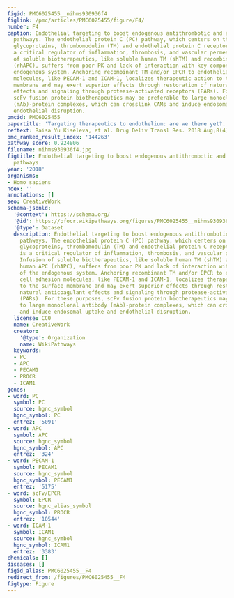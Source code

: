 ```yaml
---
figid: PMC6025455__nihms930936f4
figlink: /pmc/articles/PMC6025455/figure/F4/
number: F4
caption: Endothelial targeting to boost endogenous antithrombotic and anti-inflammatory
  pathways. The endothelial protein C (PC) pathway, which centers on the membrane
  glycoproteins, thrombomodulin (TM) and endothelial protein C receptor (EPCR), is
  a critical regulator of inflammation, thrombosis, and vascular permeability. Infusion
  of soluble biotherapeutics, like soluble human TM (shTM) and recombinant human APC
  (rhAPC), suffers from poor PK and lack of interaction with key components of the
  endogenous system. Anchoring recombinant TM and/or EPCR to endothelial cell adhesion
  molecules, like PECAM-1 and ICAM-1, localizes therapeutic action to the surface
  membrane and may exert superior effects through restoration of natural anticoagulant
  effects and signaling through protease-activated receptors (PARs). For these purposes,
  scFv fusion protein biotherapeutics may be preferable to large monoclonal antibody
  (mAb)-protein complexes, which can crosslink CAMs and induce endosomal uptake and
  endothelial disruption.
pmcid: PMC6025455
papertitle: 'Targeting therapeutics to endothelium: are we there yet?.'
reftext: Raisa Yu Kiseleva, et al. Drug Deliv Transl Res. 2018 Aug;8(4):883-902.
pmc_ranked_result_index: '144263'
pathway_score: 0.924806
filename: nihms930936f4.jpg
figtitle: Endothelial targeting to boost endogenous antithrombotic and anti-inflammatory
  pathways
year: '2018'
organisms:
- Homo sapiens
ndex: ''
annotations: []
seo: CreativeWork
schema-jsonld:
  '@context': https://schema.org/
  '@id': https://pfocr.wikipathways.org/figures/PMC6025455__nihms930936f4.html
  '@type': Dataset
  description: Endothelial targeting to boost endogenous antithrombotic and anti-inflammatory
    pathways. The endothelial protein C (PC) pathway, which centers on the membrane
    glycoproteins, thrombomodulin (TM) and endothelial protein C receptor (EPCR),
    is a critical regulator of inflammation, thrombosis, and vascular permeability.
    Infusion of soluble biotherapeutics, like soluble human TM (shTM) and recombinant
    human APC (rhAPC), suffers from poor PK and lack of interaction with key components
    of the endogenous system. Anchoring recombinant TM and/or EPCR to endothelial
    cell adhesion molecules, like PECAM-1 and ICAM-1, localizes therapeutic action
    to the surface membrane and may exert superior effects through restoration of
    natural anticoagulant effects and signaling through protease-activated receptors
    (PARs). For these purposes, scFv fusion protein biotherapeutics may be preferable
    to large monoclonal antibody (mAb)-protein complexes, which can crosslink CAMs
    and induce endosomal uptake and endothelial disruption.
  license: CC0
  name: CreativeWork
  creator:
    '@type': Organization
    name: WikiPathways
  keywords:
  - PC
  - APC
  - PECAM1
  - PROCR
  - ICAM1
genes:
- word: PC
  symbol: PC
  source: hgnc_symbol
  hgnc_symbol: PC
  entrez: '5091'
- word: APC
  symbol: APC
  source: hgnc_symbol
  hgnc_symbol: APC
  entrez: '324'
- word: PECAM-1
  symbol: PECAM1
  source: hgnc_symbol
  hgnc_symbol: PECAM1
  entrez: '5175'
- word: scFv/EPCR
  symbol: EPCR
  source: hgnc_alias_symbol
  hgnc_symbol: PROCR
  entrez: '10544'
- word: ICAM-1
  symbol: ICAM1
  source: hgnc_symbol
  hgnc_symbol: ICAM1
  entrez: '3383'
chemicals: []
diseases: []
figid_alias: PMC6025455__F4
redirect_from: /figures/PMC6025455__F4
figtype: Figure
---
```

